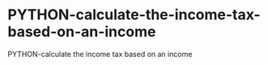 # PYTHON-calculate-the-income-tax-based-on-an-income
PYTHON-calculate the income tax based on an income
